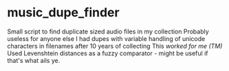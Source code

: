 # music_dupe_finder
Small script to find duplicate sized audio files in my collection
Probably useless for anyone else
I had dupes with variable handling of unicode characters in filenames after 10 years of collecting
This *worked for me (TM)*
Used Levenshtein distances as a fuzzy comparator - might be useful if that's what ails ye.
